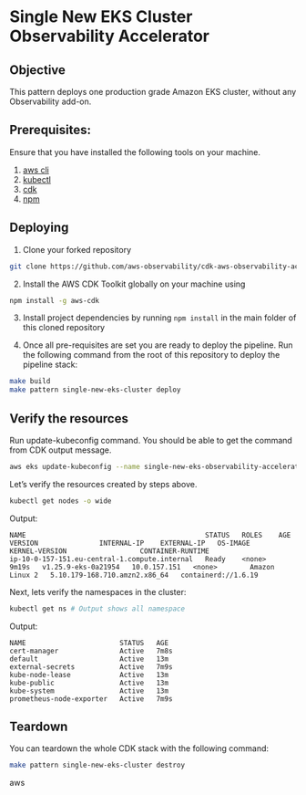 # Single New EKS Cluster Observability Accelerator

## Objective

This pattern deploys one production grade Amazon EKS cluster, without any Observability add-on.

## Prerequisites:

Ensure that you have installed the following tools on your machine.

1. [aws cli](https://docs.aws.amazon.com/cli/latest/userguide/install-cliv2.html)
2. [kubectl](https://Kubernetes.io/docs/tasks/tools/)
3. [cdk](https://docs.aws.amazon.com/cdk/v2/guide/getting_started.html#getting_started_install)
4. [npm](https://docs.npmjs.com/cli/v8/commands/npm-install)

## Deploying

1. Clone your forked repository

```sh
git clone https://github.com/aws-observability/cdk-aws-observability-accelerator.git
```

2. Install the AWS CDK Toolkit globally on your machine using

```bash
npm install -g aws-cdk
```

3. Install project dependencies by running `npm install` in the main folder of this cloned repository

4. Once all pre-requisites are set you are ready to deploy the pipeline. Run the following command from the root of this repository to deploy the pipeline stack:

```bash
make build
make pattern single-new-eks-cluster deploy
```

## Verify the resources

Run update-kubeconfig command. You should be able to get the command from CDK output message.

```bash
aws eks update-kubeconfig --name single-new-eks-observability-accelerator --region <your region> --role-arn arn:aws:iam::xxxxxxxxx:role/single-new-eks-observabil-singleneweksobservabilit-5NW0A5AUXVS9
```

Let’s verify the resources created by steps above.

```bash
kubectl get nodes -o wide
```
Output:

```console
NAME                                            STATUS   ROLES    AGE     VERSION               INTERNAL-IP    EXTERNAL-IP   OS-IMAGE         KERNEL-VERSION                  CONTAINER-RUNTIME
ip-10-0-157-151.eu-central-1.compute.internal   Ready    <none>   9m19s   v1.25.9-eks-0a21954   10.0.157.151   <none>        Amazon Linux 2   5.10.179-168.710.amzn2.x86_64   containerd://1.6.19
```

Next, lets verify the namespaces in the cluster:

```bash
kubectl get ns # Output shows all namespace
```

Output:

```console
NAME                       STATUS   AGE
cert-manager               Active   7m8s
default                    Active   13m
external-secrets           Active   7m9s
kube-node-lease            Active   13m
kube-public                Active   13m
kube-system                Active   13m
prometheus-node-exporter   Active   7m9s
```

## Teardown

You can teardown the whole CDK stack with the following command:

```bash
make pattern single-new-eks-cluster destroy
```

aws